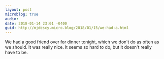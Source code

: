 ```yaml
---
layout: post
microblog: true
audio: 
date: 2018-01-14 23:01 -0400
guid: http://mjdescy.micro.blog/2018/01/15/we-had-a.html
---
```

We had a good friend over for dinner tonight, which we don't do as often as we should. It was really nice. It seems so hard to do, but it doesn't really have to be.
